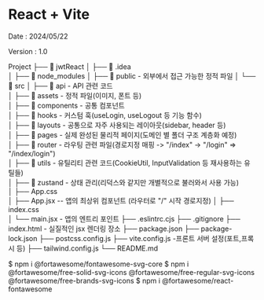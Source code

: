 # React + Vite

Date : 2024/05/22

Version : 1.0

Project
├── 📂 jwtReact
│   ├── 📂 .idea                    
│   ├── 📂 node_modules
│   ├── 📂 public             - 외부에서 접근 가능한 정적 파일
│   └── 📂 src
│       ├── 📂 api            - API 관련 코드     
│       ├── 📂 assets         - 정적 파일(이미지, 폰트 등)        
│       ├── 📂 components     - 공통 컴포넌트            
│       ├── 📂 hooks          - 커스텀 훅(useLogin, useLogout 등 기능 함수)       
│       ├── 📂 layouts        - 공통으로 자주 사용되는 레이아웃(sidebar, header 등)          
│       ├── 📂 pages          - 실제 완성된 물리적 페이지(도메인 별 폴더 구조 계층화 예정)        
│       ├── 📂 router         - 라우팅 관련 파일(경로지정 매핑 -> "/index" -> "/login"  => "/index/login")         
│       ├── 📂 utils          - 유틸리티 관련 코드(CookieUtil, InputValidation 등 재사용하는 유틸들)       
│       ├── 📂 zustand        - 상태 관리(리덕스와 같지만 개별적으로 불러와서 사용 가능)         
│       ├── App.css           
│       ├── App.jsx           -- 앱의 최상위 컴포넌트 (라우터로 "/" 시작 경로지정)
│       ├── index.css         
│       └── main.jsx          - 앱의 엔트리 포인트
├── .eslintrc.cjs
├── .gitignore
├── index.html           - 실질적인 jsx 렌더링 장소
├── package.json
├── package-lock.json
├── postcss.config.js
├── vite.config.js       -프론트 서버 설정(포트,프록시 등)
├── tailwind.config.js
└── README.md

$ npm i @fortawesome/fontawesome-svg-core
$ npm i @fortawesome/free-solid-svg-icons @fortawesome/free-regular-svg-icons @fortawesome/free-brands-svg-icons
$ npm i @fortawesome/react-fontawesome